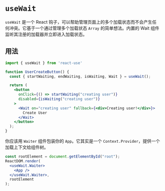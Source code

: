 # `useWait`

`useWait` 是一个 React 钩子，可以帮助管理页面上的多个加载状态而不会产生任何冲突。它基于一个通过管理多个加载状态 `Array` 的简单想法。内置的 Wait 组件监听其注册的加载器并立即进入加载状态。

## 用法

```jsx
import { useWait } from 'react-use'

function UserCreateButton() {
  const { startWaiting, endWaiting, isWaiting, Wait } = useWait();

  return (
    <button
      onClick={() => startWaiting("creating user")}
      disabled={isWaiting("creating user")}
    >
      <Wait on="creating user" fallback={<div>Creating user!</div>}>
        Create User
      </Wait>
    </button>
  );
}
```

你应该用 `Waiter` 组件包装你的 `App`。它其实是一个 `Context.Provider`，提供一个加载上下文给组件树。

```jsx
const rootElement = document.getElementById("root");
ReactDOM.render(
  <useWait.Waiter>
    <App />
  </useWait.Waiter>,
  rootElement
);
```
